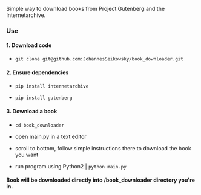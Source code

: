 Simple way to download books from Project Gutenberg and the Internetarchive.

### Use

#### 1. Download code 

- `git clone git@github.com:JohannesSeikowsky/book_downloader.git`

#### 2. Ensure dependencies

- `pip install internetarchive`

- `pip install gutenberg`

#### 3. Download a book

- `cd book_downloader`

- open main.py in a text editor

- scroll to bottom, follow simple instructions there to download the book you want

- run program using Python2 | `python main.py`


#### Book will be downloaded directly into /book_downloader directory you're in.

